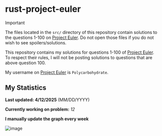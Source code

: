 # rust-project-euler
> [!IMPORTANT]  
> The files located in the `src/` directory of this repository contain solutions to the questions 1-100 on [Project Euler](https://projecteuler.net/). Do not open those files if you do not wish to see spoilers/solutions.

This repository contains my solutions for questions 1-100 of [Project Euler](https://projecteuler.net/). To respect their rules, I will not be posting solutions to questions that are above question 100.

My username on [Project Euler](https://projecteuler.net/) is `Polycarbohydrate`.
## My Statistics
**Last updated: 4/12/2025** (MM/DD/YYYY)

**Currently working on problem:** *12*

**I manually update the graph every week**

![image](https://github.com/user-attachments/assets/8891c7f9-6985-43a7-a2c3-91d98e1d9e7e)
